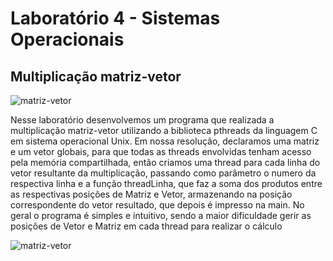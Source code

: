 # Laboratório 4 - Sistemas Operacionais

## Multiplicação matriz-vetor

<img src="https://i.imgur.com/oOiz1Ji.png" alt="matriz-vetor">

Nesse laboratório desenvolvemos um programa que realizada a multiplicação matriz-vetor utilizando a biblioteca pthreads da linguagem C em sistema operacional Unix. Em nossa resolução, declaramos uma matriz e um vetor globais, para que todas as threads envolvidas tenham acesso pela memória compartilhada, então criamos uma thread para cada linha do vetor resultante da multiplicação, passando como parâmetro o numero da respectiva linha e a função threadLinha, que faz a soma dos produtos entre as respectivas posições de Matriz e Vetor, armazenando na posição correspondente do vetor resultado, que depois é impresso na main.
No geral o programa é simples e intuitivo, sendo a maior dificuldade gerir as posições de Vetor e Matriz em cada thread para realizar o cálculo

<img src="https://i.imgur.com/oOiz1Ji.png" alt="matriz-vetor">
